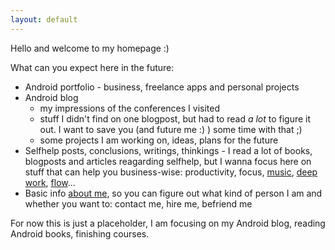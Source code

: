 ```yaml
---
layout: default
---
```


Hello and welcome to my homepage :)

What can you expect here in the future:
- Android portfolio - business, freelance apps and personal projects
- Android blog
  - my impressions of the conferences I visited
  - stuff I didn't find on one blogpost, but had to read _a lot_ to figure it out. I want to save you (and future me :) ) some time with that ;)
  - some projects I am working on, ideas, plans for the future
- Selfhelp posts, conclusions, writings, thinkings - I read a lot of books, blogposts and articles reagarding selfhelp, but I wanna focus here on stuff that can help you business-wise: productivity, focus, [music](https://www.youtube.com/watch?v=crxhTMp2g0o&list=PLkUyjutKXVvSOqhbNHqWkmGH_rYf-c4R_), [deep work](https://www.amazon.com/Deep-Work-Focused-Success-Distracted/dp/1455586692), [flow](https://www.amazon.com/Flow-Psychology-Experience-Perennial-Classics-ebook/dp/B000W94FE6/ref=sr_1_1?keywords=flow&qid=1556824681&s=books&sr=1-1)...
- Basic info [about me](https://about.me/sindyoke), so you can figure out what kind of person I am and whether you want to: contact me, hire me, befriend me

For now this is just a placeholder, I am focusing on my Android blog, reading Android books, finishing courses.
